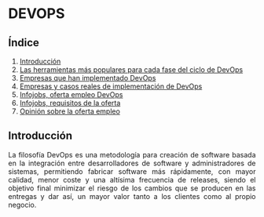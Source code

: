 # DEVOPS

## Índice
1. [Introducción](#introducción)
2. [Las herramientas más populares para cada fase del ciclo de DevOps](#las-herramientas-más-populares)
3. [Empresas que han implementado DevOps](#empresas-que-han-implementado-devops)
4. [Empresas y casos reales de implementación de DevOps](#Empresas-y-casos-reales-de-implementación-dedevops)
5. [Infojobs, oferta empleo DevOps](#Infojobs,-oferta-empleo-DevOps)
6. [Infojobs, requisitos de la oferta](#Infojobs,-requisitos-de-la-oferta)
7. [Opinión sobre la oferta empleo](#Opinión-sobre-la-oferta-empleo)

## Introducción
<p align="justify">
La filosofía DevOps es una metodología para creación de software basada en la integración entre desarrolladores de software y administradores de sistemas, permitiendo fabricar software más rápidamente, con mayor calidad, menor coste y una altísima frecuencia de releases, siendo el objetivo final minimizar el riesgo de los cambios que se producen en las entregas y dar así, un mayor valor tanto a los clientes como al propio negocio.
</p>
